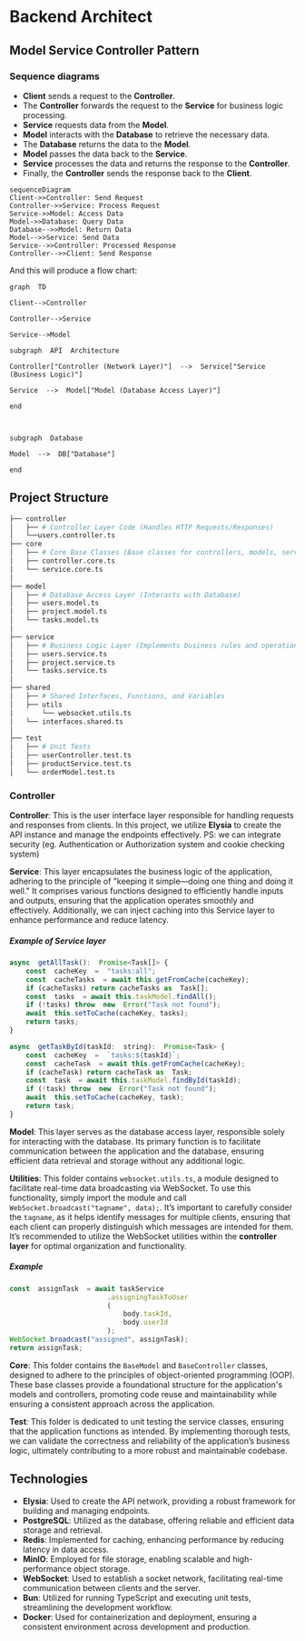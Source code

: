 # Backend Architect


## Model Service Controller Pattern
### Sequence diagrams
- **Client** sends a request to the **Controller**. 
- The **Controller** forwards the request to the **Service** for business logic processing.
 - **Service** requests data from the **Model**. 
 - **Model** interacts with the **Database** to retrieve the necessary data. 
- The **Database** returns the data to the **Model**. 
- **Model** passes the data back to the **Service**. 
- **Service** processes the data and returns the response to the **Controller**.
 - Finally, the **Controller** sends the response back to the **Client**.
```mermaid
sequenceDiagram 
Client->>Controller: Send Request 
Controller->>Service: Process Request 
Service->>Model: Access Data 
Model->>Database: Query Data 
Database-->>Model: Return Data 
Model-->>Service: Send Data 
Service-->>Controller: Processed Response 
Controller-->>Client: Send Response
```

And this will produce a flow chart:

```mermaid
graph  TD

Client-->Controller

Controller-->Service

Service-->Model

subgraph  API  Architecture

Controller["Controller (Network Layer)"]  -->  Service["Service (Business Logic)"]

Service  -->  Model["Model (Database Access Layer)"]

end

  

subgraph  Database

Model  -->  DB["Database"]

end
```

## Project Structure

```bash
├── controller
│   ├── # Controller Layer Code (Handles HTTP Requests/Responses)
│   └──users.controller.ts
├── core
│   ├── # Core Base Classes (Base classes for controllers, models, services)
│   ├── controller.core.ts   
│   └── service.core.ts
│
├── model
│   ├── # Database Access Layer (Interacts with Database)
│   ├── users.model.ts
│   ├── project.model.ts
│   └── tasks.model.ts
│
├── service
│   ├── # Business Logic Layer (Implements business rules and operations)
│   ├── users.service.ts
│   ├── project.service.ts
│   └── tasks.service.ts
│
├── shared
│   ├── # Shared Interfaces, Functions, and Variables
│   ├── utils
│  		└── websocket.utils.ts
│   └── interfaces.shared.ts
│
├── test
│   ├── # Unit Tests
│   ├── userController.test.ts
│   ├── productService.test.ts
│   └── orderModel.test.ts
```
### Controller
**Controller**: This is the user interface layer responsible for handling requests and responses from clients. In this project, we utilize **Elysia** to create the API instance and manage the endpoints effectively.
PS: we can integrate security (eg. Authentication or Authorization system and cookie checking system)

**Service**: This layer encapsulates the business logic of the application, adhering to the principle of "keeping it simple—doing one thing and doing it well." It comprises various functions designed to efficiently handle inputs and outputs, ensuring that the application operates smoothly and effectively. Additionally, we can inject caching into this Service layer to enhance performance and reduce latency.

##### Example of Service layer
``` javascript
async  getAllTask():  Promise<Task[]> {
	const  cacheKey  =  "tasks:all";
	const  cacheTasks  = await this.getFromCache(cacheKey);
	if (cacheTasks) return cacheTasks as  Task[];
	const  tasks  = await this.taskModel.findAll();
	if (!tasks) throw  new  Error("Task not found");
	await  this.setToCache(cacheKey, tasks);
	return tasks;
}

async  getTaskById(taskId:  string):  Promise<Task> {
	const  cacheKey  =  `tasks:${taskId}`;
	const  cacheTask  = await this.getFromCache(cacheKey);
	if (cacheTask) return cacheTask as  Task;
	const  task  = await this.taskModel.findById(taskId);
	if (!task) throw  new  Error("Task not found");
	await  this.setToCache(cacheKey, task);
	return task;
}
```

**Model**: This layer serves as the database access layer, responsible solely for interacting with the database. Its primary function is to facilitate communication between the application and the database, ensuring efficient data retrieval and storage without any additional logic.

**Utilities**: This folder contains `websocket.utils.ts`, a module designed to facilitate real-time data broadcasting via WebSocket. To use this functionality, simply import the module and call `WebSocket.broadcast("tagname", data);`. It’s important to carefully consider the `tagname`, as it helps identify messages for multiple clients, ensuring that each client can properly distinguish which messages are intended for them. It’s recommended to utilize the WebSocket utilities within the **controller layer** for optimal organization and functionality.

##### Example
```javascript
const  assignTask  = await taskService
						.assigningTaskToUser
						(
							body.taskId,
							body.userId
						);
WebSocket.broadcast("assigned", assignTask);
return assignTask;
```
**Core**: This folder contains the `BaseModel` and `BaseController` classes, designed to adhere to the principles of object-oriented programming (OOP). These base classes provide a foundational structure for the application's models and controllers, promoting code reuse and maintainability while ensuring a consistent approach across the application.

**Test**: This folder is dedicated to unit testing the service classes, ensuring that the application functions as intended. By implementing thorough tests, we can validate the correctness and reliability of the application’s business logic, ultimately contributing to a more robust and maintainable codebase.


## Technologies

-   **Elysia**: Used to create the API network, providing a robust framework for building and managing endpoints.
-   **PostgreSQL**: Utilized as the database, offering reliable and efficient data storage and retrieval.
-   **Redis**: Implemented for caching, enhancing performance by reducing latency in data access.
-   **MinIO**: Employed for file storage, enabling scalable and high-performance object storage.
-   **WebSocket**: Used to establish a socket network, facilitating real-time communication between clients and the server.
-   **Bun**: Utilized for running TypeScript and executing unit tests, streamlining the development workflow.
-   **Docker**: Used for containerization and deployment, ensuring a consistent environment across development and production.
